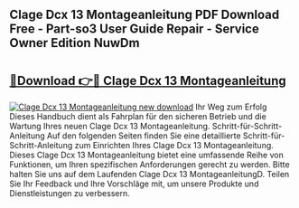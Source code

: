 ## Clage Dcx 13 Montageanleitung PDF Download Free - Part-so3 User Guide Repair - Service Owner Edition NuwDm

# <h2><a href="http://df6nud.blite.top/?on=Clage+Dcx+13+Montageanleitung">🔗Download 👉🔴 Clage Dcx 13 Montageanleitung</a></h2>

[![Clage Dcx 13 Montageanleitung new download](https://i.imgur.com/lujVjoI.png)](http://df6nud.blite.top/?on=Clage+Dcx+13+Montageanleitung)
Ihr Weg zum Erfolg Dieses Handbuch dient als Fahrplan für den sicheren Betrieb und die Wartung Ihres neuen Clage Dcx 13 Montageanleitung. Schritt-für-Schritt-Anleitung Auf den folgenden Seiten finden Sie eine detaillierte Schritt-für-Schritt-Anleitung zum Einrichten Ihres Clage Dcx 13 Montageanleitung. Dieses Clage Dcx 13 Montageanleitung bietet eine umfassende Reihe von Funktionen, um Ihren spezifischen Anforderungen gerecht zu werden. Bitte halten Sie uns auf dem Laufenden Clage Dcx 13 MontageanleitungD. Teilen Sie Ihr Feedback und Ihre Vorschläge mit, um unsere Produkte und Dienstleistungen zu verbessern.
